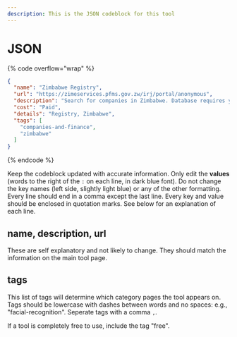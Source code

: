 ```yaml
---
description: This is the JSON codeblock for this tool
---
```


# JSON

{% code overflow="wrap" %}
```json
{
  "name": "Zimbabwe Registry",
  "url": "https://zimeservices.pfms.gov.zw/irj/portal/anonymous",
  "description": "Search for companies in Zimbabwe. Database requires you to register with a foreign passport number. Information is not necessarily up-to-date as records are still being digitised.",
  "cost": "Paid",
  "details": "Registry, Zimbabwe",
  "tags": [
    "companies-and-finance",
    "zimbabwe"
  ]
}
```
{% endcode %}

Keep the codeblock updated with accurate information. Only edit the **values** (words to the right of the `:` on each line, in dark blue font). Do not change the key names (left side, slightly light blue) or any of the other formatting. Every line should end in a comma except the last line. Every key and value should be enclosed in quotation marks. See below for an explanation of each line.&#x20;

## name, description, url

These are self explanatory and not likely to change. They should match the information on the main tool page.

## tags

This list of tags will determine which category pages the tool appears on. Tags should be lowercase with dashes between words and no spaces: e.g., "facial-recognition". Seperate tags with a comma `,`.

If a tool is completely free to use, include the tag "free".

